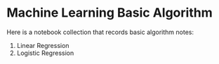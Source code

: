 # Machine Learning Basic Algorithm
Here is a notebook collection that records basic algorithm notes:

1. Linear Regression
2. Logistic Regression
